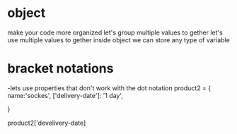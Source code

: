 # object
make your code more organized
let's group multiple values to gether
let's use multiple values to gether
inside object we can store any type of variable

# bracket notations

-lets use properties that don't work with the dot notation
product2 = {
    name:'sockes',
    ['delivery-date']: '1 day',

}

product2['develivery-date]